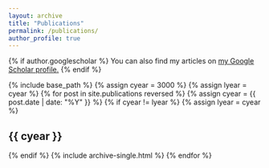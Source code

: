 ```yaml
---
layout: archive
title: "Publications"
permalink: /publications/
author_profile: true
---
```


{% if author.googlescholar %}
  You can also find my articles on <u><a href="{{author.googlescholar}}">my Google Scholar profile</a>.</u>
{% endif %}

{% include base_path %}
{% assign cyear = 3000 %}
{% assign lyear = cyear %}
{% for post in site.publications reversed %}
  {% assign cyear = {{ post.date | date: "%Y" }} %}
  {% if cyear != lyear %}
    {% assign lyear = cyear %}
	<h2>{{ cyear }}</h2>
  {% endif %}
  {% include archive-single.html %}
{% endfor %}


